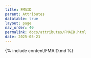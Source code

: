 ```yaml
---
title: FMAID
parent: Attributes
datatable: true
layout: page
nav_order: 40
permalink: docs/attributes/FMAID.html
date: 2025-05-21
---
```

{% include content/FMAID.md %}
